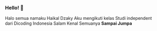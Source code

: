 ### Hello! 👋
Halo semua namaku Haikal Dzaky
Aku mengikuti kelas Studi independent dari Dicoding Indonesia
Salam Kenal Semuanya 
**Sampai Jumpa**
